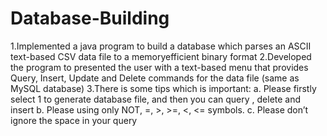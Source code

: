 # Database-Building
1.Implemented a java program to build a database which parses an ASCII text-based CSV data file to a memoryefficient binary format
2.Developed the program to presented the user with a text-based menu that provides Query, Insert, Update and Delete commands for the data file (same as MySQL database)
3.There is some tips which is important: 
    a. Please firstly select 1 to generate database file, and then you can query , delete and insert
    b. Please using only NOT, =, >, >=, &lt;, &lt;= symbols. c. Please don’t ignore the space in your query
